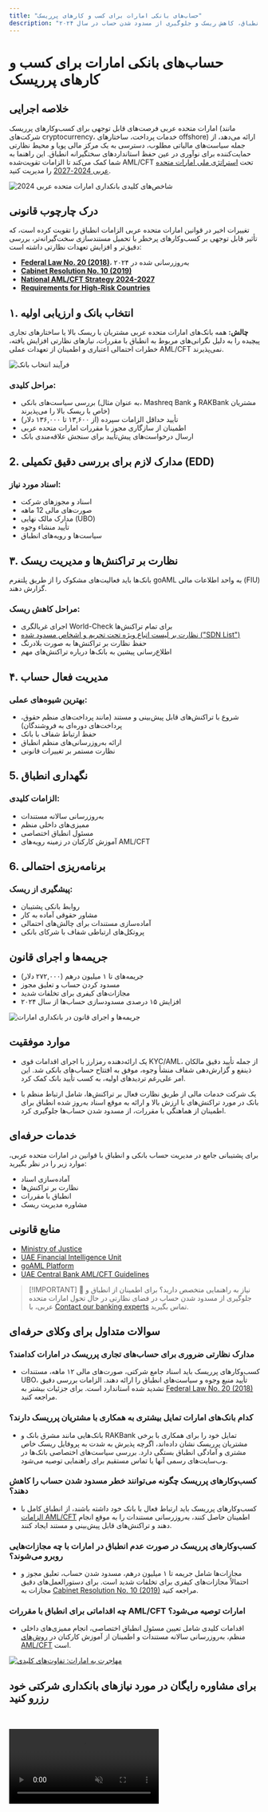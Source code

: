 ```yaml
---
title: "حساب‌های بانکی امارات برای کسب و کارهای پرریسک"
description: "نحوه افتتاح و محافظت از حساب‌های بانکی امارات برای کسب و کارهای پرریسک را بیاموزید. راهنمای تخصصی درباره الزامات انطباق، کاهش ریسک و جلوگیری از مسدود شدن حساب در سال ۲۰۲۴."
---
```


# حساب‌های بانکی امارات برای کسب و کارهای پرریسک

## خلاصه اجرایی

امارات متحده عربی فرصت‌های قابل توجهی برای کسب‌وکارهای پرریسک (مانند شرکت‌های cryptocurrency، خدمات پرداخت، ساختارهای offshore) ارائه می‌دهد، از جمله سیاست‌های مالیاتی مطلوب، دسترسی به یک مرکز مالی پویا و محیط نظارتی حمایت‌کننده برای نوآوری در عین حفظ استانداردهای سختگیرانه انطباق. این راهنما به شما کمک می‌کند تا الزامات تقویت‌شده AML/CFT تحت [استراتژی ملی امارات متحده عربی 2024-2027](https://www.mofa.gov.ae/en/mediahub/news/2024/9/5/5-9-2024-uae-uae) را مدیریت کنید.

![شاخص‌های کلیدی بانکداری امارات متحده عربی 2024](/content/uae-banking-stats.svg)

## درک چارچوب قانونی

تغییرات اخیر در قوانین امارات متحده عربی الزامات انطباق را تقویت کرده است، که تأثیر قابل توجهی بر کسب‌وکارهای پرخطر با تحمیل مستندسازی سخت‌گیرانه‌تر، بررسی دقیق‌تر و افزایش تعهدات نظارتی داشته است:

- **[Federal Law No. 20 (2018)](https://rulebook.centralbank.ae/en/rulebook/decree-federal-law-no-20-2018-anti-money-laundering-and-combating-financing-terrorism-and)**، به‌روزرسانی شده در ۲۰۲۴
- **[Cabinet Resolution No. 10 (2019)](https://uaelegislation.gov.ae/en/legislations/1015/download)**
- **[National AML/CFT Strategy 2024-2027](https://www.namlcftc.gov.ae/en/more/uae-strategy/)**
- **[Requirements for High-Risk Countries](https://rulebook.centralbank.ae/en/rulebook/643-requirements-high-risk-countries)**

## ۱. انتخاب بانک و ارزیابی اولیه

**چالش:** همه بانک‌های امارات متحده عربی مشتریان با ریسک بالا یا ساختارهای تجاری پیچیده را به دلیل نگرانی‌های مربوط به انطباق با مقررات، نیازهای نظارتی افزایش یافته، خطرات احتمالی اعتباری و اطمینان از تعهدات عملی AML/CFT نمی‌پذیرند.

![فرآیند انتخاب بانک](/content/bank-selection.svg)

### مراحل کلیدی:

- بررسی سیاست‌های بانکی (به عنوان مثال، Mashreq Bank و RAKBank مشتریان خاص با ریسک بالا را می‌پذیرند)
- تأیید حداقل الزامات سپرده (از ۱۳,۶۰۰ تا ۱۳۶,۰۰۰ دلار)
- اطمینان از سازگاری مجوز با مقررات امارات متحده عربی
- ارسال درخواست‌های پیش‌تأیید برای سنجش علاقه‌مندی بانک

## 2. مدارک لازم برای بررسی دقیق تکمیلی (EDD)

### اسناد مورد نیاز:

- اسناد و مجوزهای شرکت
- صورت‌های مالی 12 ماهه
- مدارک مالک نهایی (UBO)
- تأیید منشاء وجوه
- سیاست‌ها و رویه‌های انطباق

## ۳. نظارت بر تراکنش‌ها و مدیریت ریسک

بانک‌ها باید فعالیت‌های مشکوک را از طریق پلتفرم goAML به واحد اطلاعات مالی (FIU) گزارش دهند.

### مراحل کاهش ریسک:

- اجرای غربالگری World-Check برای تمام تراکنش‌ها
- [نظارت بر لیست اتباع ویژه تحت تحریم و اشخاص مسدود شده ("SDN List")](https://sanctionssearch.ofac.treas.gov/)
- حفظ نظارت بر تراکنش‌ها به صورت بلادرنگ
- اطلاع‌رسانی پیشین به بانک‌ها درباره تراکنش‌های مهم

## ۴. مدیریت فعال حساب

### بهترین شیوه‌های عملی:

- شروع با تراکنش‌های قابل پیش‌بینی و مستند (مانند پرداخت‌های منظم حقوق، پرداخت‌های دوره‌ای به فروشندگان)
- حفظ ارتباط شفاف با بانک
- ارائه به‌روزرسانی‌های منظم انطباق
- نظارت مستمر بر تغییرات قانونی

## 5. نگهداری انطباق

### الزامات کلیدی:

- به‌روزرسانی سالانه مستندات
- ممیزی‌های داخلی منظم
- مسئول انطباق اختصاصی
- آموزش کارکنان در زمینه رویه‌های AML/CFT

## 6. برنامه‌ریزی احتمالی

### پیشگیری از ریسک:

- روابط بانکی پشتیبان
- مشاور حقوقی آماده به کار
- آماده‌سازی مستندات برای چالش‌های احتمالی
- پروتکل‌های ارتباطی شفاف با شرکای بانکی

## جریمه‌ها و اجرای قانون

- جریمه‌های تا ۱ میلیون درهم (۲۷۲,۰۰۰ دلار)
- مسدود کردن حساب و تعلیق مجوز
- مجازات‌های کیفری برای تخلفات شدید
- افزایش ۱۵ درصدی مسدودسازی حساب‌ها از سال ۲۰۲۴

![جریمه‌ها و اجرای قانون در بانکداری امارات](/content/penalties-enforcement.svg)

## موارد موفقیت

- یک ارائه‌دهنده رمزارز با اجرای اقدامات قوی KYC/AML، از جمله تأیید دقیق مالکان ذینفع و گزارش‌دهی شفاف منشأ وجوه، موفق به افتتاح حساب‌های بانکی شد. این امر علی‌رغم تردیدهای اولیه، به کسب تأیید بانک کمک کرد.

- یک شرکت خدمات مالی از طریق نظارت فعال بر تراکنش‌ها، شامل ارتباط منظم با بانک در مورد تراکنش‌های با ارزش بالا و ارائه به موقع اسناد به‌روز شده انطباق برای اطمینان از هماهنگی با مقررات، از مسدود شدن حساب‌ها جلوگیری کرد.

## خدمات حرفه‌ای

برای پشتیبانی جامع در مدیریت حساب بانکی و انطباق با قوانین در امارات متحده عربی، موارد زیر را در نظر بگیرید:

- آماده‌سازی اسناد
- نظارت بر تراکنش‌ها
- انطباق با مقررات
- مشاوره مدیریت ریسک

## منابع قانونی

- [Ministry of Justice](https://www.moj.gov.ae)
- [UAE Financial Intelligence Unit](https://www.uaefiu.gov.ae)
- [goAML Platform](https://goaml.ae)
- [UAE Central Bank AML/CFT Guidelines](https://www.centralbank.ae/en/our-operations/anti-money-laundering-aml/)

> [!IMPORTANT] 💜 نیاز به راهنمایی متخصص دارید؟
> برای اطمینان از انطباق و جلوگیری از مسدود شدن حساب در فضای نظارتی در حال تحول امارات متحده عربی، با [Contact our banking experts](../../resources/contacts) تماس بگیرید.

## سوالات متداول برای وکلای حرفه‌ای

### مدارک نظارتی ضروری برای حساب‌های تجاری پرریسک در امارات کدامند؟

- کسب‌وکارهای پرریسک باید اسناد جامع شرکتی، صورت‌های مالی ۱۲ ماهه، مستندات UBO، تأیید منبع وجوه و سیاست‌های انطباق را ارائه دهند. الزامات بررسی دقیق تشدید شده استاندارد است. برای جزئیات بیشتر به [Federal Law No. 20 (2018)](https://rulebook.centralbank.ae/en/rulebook/decree-federal-law-no-20-2018-anti-money-laundering-and-combating-financing-terrorism-and) مراجعه کنید.

### کدام بانک‌های امارات تمایل بیشتری به همکاری با مشتریان پرریسک دارند؟

- بانک‌هایی مانند مشرق بانک و RAKBank تمایل خود را برای همکاری با برخی مشتریان پرریسک نشان داده‌اند، اگرچه پذیرش به شدت به پروفایل ریسک خاص مشتری و آمادگی انطباق بستگی دارد. بررسی سیاست‌های اختصاصی بانک‌ها در وب‌سایت‌های رسمی آنها یا تماس مستقیم برای راهنمایی توصیه می‌شود.

### کسب‌وکارهای پرریسک چگونه می‌توانند خطر مسدود شدن حساب را کاهش دهند؟

- کسب‌وکارهای پرریسک باید ارتباط فعال با بانک خود داشته باشند، از انطباق کامل با [الزامات AML/CFT](https://www.centralbank.ae/en/our-operations/anti-money-laundering-aml/) اطمینان حاصل کنند، به‌روزرسانی مستندات را به موقع انجام دهند و تراکنش‌های قابل پیش‌بینی و مستند ایجاد کنند.

### کسب‌وکارهای پرریسک در صورت عدم انطباق در امارات با چه مجازات‌هایی روبرو می‌شوند؟

- مجازات‌ها شامل جریمه تا ۱ میلیون درهم، مسدود شدن حساب، تعلیق مجوز و احتمالاً مجازات‌های کیفری برای تخلفات شدید است. برای دستورالعمل‌های دقیق مجازات به [Cabinet Resolution No. 10 (2019)](https://uaelegislation.gov.ae/en/legislations/1015/download) مراجعه کنید.

### چه اقداماتی برای انطباق با مقررات AML/CFT امارات توصیه می‌شود؟

- اقدامات کلیدی شامل تعیین مسئول انطباق اختصاصی، انجام ممیزی‌های داخلی منظم، به‌روزرسانی سالانه مستندات و اطمینان از آموزش کارکنان در [روش‌های AML/CFT](https://rulebook.centralbank.ae/en/rulebook/cabinet-decision-58-2020-beneficial-owner-procedures) است.

[![مهاجرت به امارات: تفاوت‌های کلیدی](/content/uae-immigration.svg)](../company-registration/benefits-problems.md)

## برای مشاوره رایگان در مورد نیازهای بانکداری شرکتی خود رزرو کنید

<video  autoplay muted playsinline style="margin-top: 2rem" >
  <source src="/img/iStock-2185912341.mp4" type="video/mp4">
</video>

<ContactFormModal formName="Banking [high-risk]" buttonText="دریافت مشاوره رایگان" :services="[
 '🏢 حساب شرکتی برای مقیم امارات',
 '🌐 حساب شرکتی برای غیر مقیم امارات (ریسک پایین)',
 '⚠️ حساب شرکتی برای غیر مقیم امارات (ریسک بالا)',
 '👤 حساب بانکی شخصی']"/>